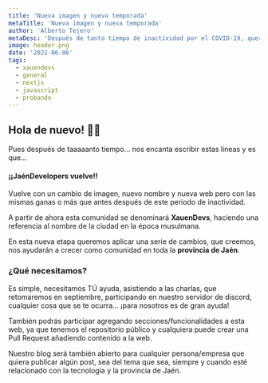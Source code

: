 ```yaml
---
title: 'Nueva imagen y nueva temporada'
metaTitle: 'Nueva imagen y nueva temporada'
author: 'Alberto Tejero'
metaDesc: 'Después de tanto tiempo de inactividad por el COVID-19, queremos volver y lo queremos hacer renovando la imagen de JaénDevelopers que a partir de ahora se denominará XauenDevs.'
image: header.png
date: '2022-06-06'
tags:
  - xauendevs
  - general
  - nextjs
  - javascript
  - probando
---
```


## Hola de nuevo! 👋🏻

Pues después de taaaaanto tiempo... nos encanta escribir estas lineas y es que...

#### **¡¡JaénDevelopers vuelve!!**

Vuelve con un cambio de imagen, nuevo nombre y nueva web pero con las mismas ganas o más que antes después de este periodo de inactividad.

A partir de ahora esta comunidad se denominará **XauenDevs**, haciendo una referencia al nombre de la ciudad en la época musulmana.

En esta nueva etapa queremos aplicar una serie de cambios, que creemos, nos ayudarán a crecer como comunidad en toda la **provincia de Jaén**.

### ¿Qué necesitamos?

Es simple, necesitamos TÚ ayuda, asistiendo a las charlas, que retomaremos en septiembre, participando en nuestro servidor de discord, cualquier cosa que se te ocurra... ¡para nosotros es de gran ayuda!

También podrás participar agregando secciones/funcionalidades a esta web, ya que tenemos el repositorio público y cualquiera puede crear una Pull Request añadiendo contenido a la web.

Nuestro blog será también abierto para cualquier persona/empresa que quiera publicar algún post, sea del tema que sea, siempre y cuando esté relacionado con la tecnología y la provincia de Jaén.

